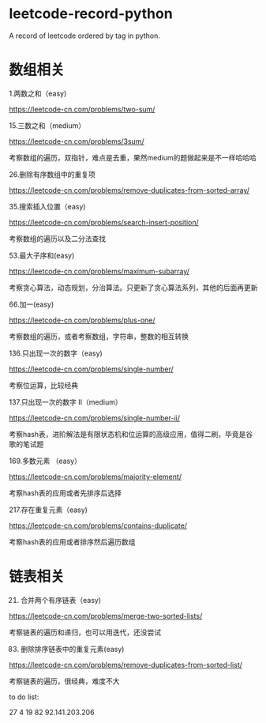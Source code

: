 # leetcode-record-python
A record of leetcode ordered by tag in python.

# 数组相关
1.两数之和（easy)

https://leetcode-cn.com/problems/two-sum/

15.三数之和（medium）

https://leetcode-cn.com/problems/3sum/

考察数组的遍历，双指针，难点是去重，果然medium的题做起来是不一样哈哈哈

26.删除有序数组中的重复项

https://leetcode-cn.com/problems/remove-duplicates-from-sorted-array/

35.搜索插入位置（easy)

https://leetcode-cn.com/problems/search-insert-position/

考察数组的遍历以及二分法查找

53.最大子序和(easy)

https://leetcode-cn.com/problems/maximum-subarray/

考察贪心算法，动态规划，分治算法。只更新了贪心算法系列，其他的后面再更新

66.加一(easy)

https://leetcode-cn.com/problems/plus-one/

考察数组的遍历，或者考察数组，字符串，整数的相互转换

136.只出现一次的数字（easy)

https://leetcode-cn.com/problems/single-number/

考察位运算，比较经典

137.只出现一次的数字 II（medium）

https://leetcode-cn.com/problems/single-number-ii/

考察hash表，进阶解法是有限状态机和位运算的高级应用，值得二刷，毕竟是谷歌的笔试题

169.多数元素 （easy）

https://leetcode-cn.com/problems/majority-element/

考察hash表的应用或者先排序后选择

217.存在重复元素（easy)

https://leetcode-cn.com/problems/contains-duplicate/

考察hash表的应用或者排序然后遍历数组

# 链表相关

21. 合并两个有序链表（easy)

https://leetcode-cn.com/problems/merge-two-sorted-lists/

考察链表的遍历和递归，也可以用迭代，还没尝试

83. 删除排序链表中的重复元素(easy)

https://leetcode-cn.com/problems/remove-duplicates-from-sorted-list/

考察链表的遍历，很经典，难度不大




 to do list:
 
 27 4 19 82 92.141.203.206
 
